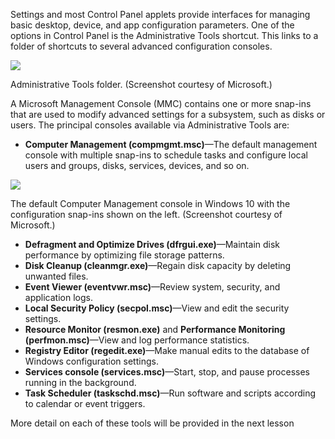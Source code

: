 Settings and most Control Panel applets provide interfaces for managing basic desktop, device, and app configuration parameters. One of the options in Control Panel is the Administrative Tools shortcut. This links to a folder of shortcuts to several advanced configuration consoles.

![](https://s3.amazonaws.com/wmx-api-production/courses/35011/images/8417-1639514906529-windows_10_21h2_control_administrative_tools.png)

Administrative Tools folder. (Screenshot courtesy of Microsoft.)

A Microsoft Management Console (MMC) contains one or more snap-ins that are used to modify advanced settings for a subsystem, such as disks or users. The principal consoles available via Administrative Tools are:

- **Computer Management (compmgmt.msc)**—The default management console with multiple snap-ins to schedule tasks and configure local users and groups, disks, services, devices, and so on.

![](https://s3.amazonaws.com/wmx-api-production/courses/35011/images/1711-1639514919968-windows_10_21h2_computer_management_event_viewer.png)

The default Computer Management console in Windows 10 with the configuration snap-ins shown on the left. (Screenshot courtesy of Microsoft.)

- **Defragment and Optimize Drives (dfrgui.exe)**—Maintain disk performance by optimizing file storage patterns.
- **Disk Cleanup (cleanmgr.exe)**—Regain disk capacity by deleting unwanted files.
- **Event Viewer (eventvwr.msc)**—Review system, security, and application logs.
- **Local Security Policy (secpol.msc)**—View and edit the security settings.
- **Resource Monitor (resmon.exe)** and **Performance Monitoring (perfmon.msc)**—View and log performance statistics.
- **Registry Editor (regedit.exe)**—Make manual edits to the database of Windows configuration settings.
- **Services console (services.msc)**—Start, stop, and pause processes running in the background.
- **Task Scheduler (taskschd.msc)**—Run software and scripts according to calendar or event triggers.

More detail on each of these tools will be provided in the next lesson